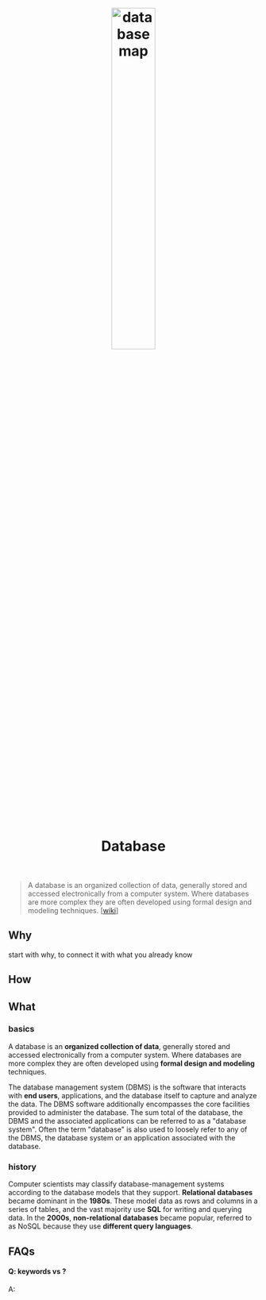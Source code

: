 <h1 align="center">
<br>
	<a href="https://www.wikiwand.com/en/Database">
  <img src="https://i.imgur.com/7arkBRN.png" alt="database map" width=42%">
  </a>
  <br><br>
Database
  <br><br>
</h1>

> A database is an organized collection of data, generally stored and accessed electronically from a computer system. Where databases are more complex they are often developed using formal design and modeling techniques. [[wiki](https://www.wikiwand.com/en/Database)]

## Why 

start with why, to connect it with what you already know

## How


## What 

### basics

A database is an **organized collection of data**, generally stored and accessed electronically from a computer system. Where databases are more complex they are often developed using **formal design and modeling** techniques.

The database management system (DBMS) is the software that interacts with **end users**, applications, and the database itself to capture and analyze the data. The DBMS software additionally encompasses the core facilities provided to administer the database. The sum total of the database, the DBMS and the associated applications can be referred to as a "database system". Often the term "database" is also used to loosely refer to any of the DBMS, the database system or an application associated with the database.

### history

Computer scientists may classify database-management systems according to the database models that they support. **Relational databases** became dominant in the **1980s**. These model data as rows and columns in a series of tables, and the vast majority use **SQL** for writing and querying data. In the **2000s**, **non-relational databases** became popular, referred to as NoSQL because they use **different query languages**.


## FAQs

#### Q: keywords vs ?

A: 

